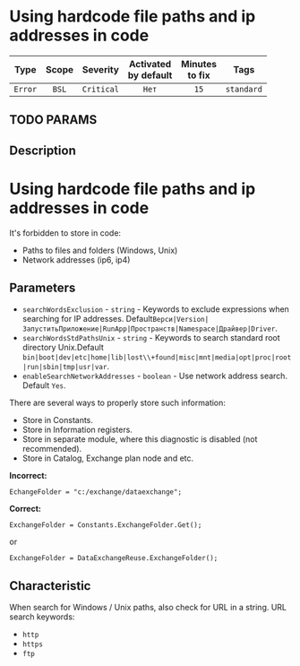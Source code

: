 # Using hardcode file paths and ip addresses in code

| Type | Scope | Severity | Activated<br/>by default | Minutes<br/>to fix | Tags |
| :-: | :-: | :-: | :-: | :-: | :-: |
| `Error` | `BSL` | `Critical` | `Нет` | `15` | `standard` |


## TODO PARAMS

## Description

# Using hardcode file paths and ip addresses in code

It's forbidden to store in code:

- Paths to files and folders (Windows, Unix)
- Network addresses (ip6, ip4)

## Parameters

- `searchWordsExclusion` - `string` - Keywords to exclude expressions when searching for IP addresses. Default`Верси|Version|ЗапуститьПриложение|RunApp|Пространств|Namespace|Драйвер|Driver`.
- `searchWordsStdPathsUnix` - `string` - Keywords to search standard root directory Unix.Default `bin|boot|dev|etc|home|lib|lost\\+found|misc|mnt|media|opt|proc|root|run|sbin|tmp|usr|var`.
- `enableSearchNetworkAddresses` - `boolean` - Use network address search. Default `Yes`.

There are several ways to properly store such information:

- Store in Constants.
- Store in Information registers.
- Store in separate module, where this diagnostic is disabled (not recommended).
- Store in Catalog, Exchange plan node and etc.

**Incorrect:**

```bsl
EchangeFolder = "c:/exchange/dataexchange";
```

**Correct:**

```bsl
ExchangeFolder = Constants.ExchangeFolder.Get();
```

or

```bsl
ExchangeFolder = DataExchangeReuse.ExchangeFolder();
```

## Characteristic

When search for Windows / Unix  paths, also check for URL in a string. URL search keywords:

- `http`
- `https`
- `ftp`
